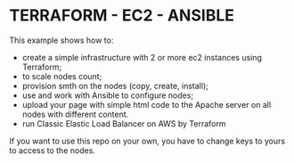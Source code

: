 # TERRAFORM - EC2 - ANSIBLE
This example shows how to:
- create a simple infrastructure with 2 or more ec2 instances using Terraform;
- to scale nodes count;
- provision smth on the nodes (copy, create, install);
- use and work with Ansible to configure nodes;
- upload your page with simple html code to the Apache server on all nodes with
different content.
- run Classic Elastic Load Balancer on AWS by Terraform

If you want to use this repo on your own, you have to change keys to yours to
access to the nodes.

